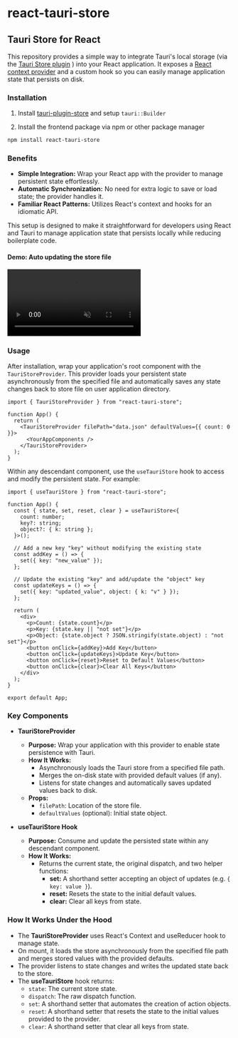 # react-tauri-store

## Tauri Store for React

This repository provides a simple way to integrate Tauri's local storage (via the [Tauri Store plugin](https://v2.tauri.app/plugin/store/) ) into your React application. It exposes a [React context provider](https://react.dev/reference/react/createContext#provider) and a custom hook so you can easily manage application state that persists on disk.

### Installation

1. Install [tauri-plugin-store](https://github.com/tauri-apps/tauri-plugin-store) and setup `tauri::Builder`

2. Install the frontend package via npm or other package manager

```bash
npm install react-tauri-store
```

### Benefits

- **Simple Integration:** Wrap your React app with the provider to manage persistent state effortlessly.
- **Automatic Synchronization:** No need for extra logic to save or load state; the provider handles it.
- **Familiar React Patterns:** Utilizes React's context and hooks for an idiomatic API.

This setup is designed to make it straightforward for developers using React and Tauri to manage application state that persists locally while reducing boilerplate code.

#### Demo: Auto updating the store file

<video src="./assets/demo.webm" autoplay loop muted style="max-width: 800px;"></video>

### Usage

After installation, wrap your application's root component with the `TauriStoreProvider`. This provider loads your persistent state asynchronously from the specified file and automatically saves any state changes back to store file on user application directory.

```tsx
import { TauriStoreProvider } from "react-tauri-store";

function App() {
  return (
    <TauriStoreProvider filePath="data.json" defaultValues={{ count: 0 }}>
      <YourAppComponents />
    </TauriStoreProvider>
  );
}
```

Within any descendant component, use the `useTauriStore` hook to access and modify the persistent state. For example:

```tsx
import { useTauriStore } from "react-tauri-store";

function App() {
  const { state, set, reset, clear } = useTauriStore<{
    count: number;
    key?: string;
    object?: { k: string };
  }>();

  // Add a new key "key" without modifying the existing state
  const addKey = () => {
    set({ key: "new_value" });
  };

  // Update the existing "key" and add/update the "object" key
  const updateKeys = () => {
    set({ key: "updated_value", object: { k: "v" } });
  };

  return (
    <div>
      <p>Count: {state.count}</p>
      <p>Key: {state.key || "not set"}</p>
      <p>Object: {state.object ? JSON.stringify(state.object) : "not set"}</p>
      <button onClick={addKey}>Add Key</button>
      <button onClick={updateKeys}>Update Key</button>
      <button onClick={reset}>Reset to Default Values</button>
      <button onClick={clear}>Clear All Keys</button>
    </div>
  );
}

export default App;
```

### Key Components

- **TauriStoreProvider**

  - **Purpose:** Wrap your application with this provider to enable state persistence with Tauri.
  - **How It Works:**
    - Asynchronously loads the Tauri store from a specified file path.
    - Merges the on-disk state with provided default values (if any).
    - Listens for state changes and automatically saves updated values back to disk.
  - **Props:**
    - `filePath`: Location of the store file.
    - `defaultValues` (optional): Initial state object.

- **useTauriStore Hook**

  - **Purpose:** Consume and update the persisted state within any descendant component.
  - **How It Works:**
    - Returns the current state, the original dispatch, and two helper functions:
      - **set:** A shorthand setter accepting an object of updates (e.g. `{ key: value }`).
      - **reset:** Resets the state to the initial default values.
      - **clear:** Clear all keys from state.

### How It Works Under the Hood

- The **TauriStoreProvider** uses React's Context and useReducer hook to manage state.
- On mount, it loads the store asynchronously from the specified file path and merges stored values with the provided defaults.
- The provider listens to state changes and writes the updated state back to the store.
- The **useTauriStore** hook returns:
  - `state`: The current store state.
  - `dispatch`: The raw dispatch function.
  - `set`: A shorthand setter that automates the creation of action objects.
  - `reset`: A shorthand setter that resets the state to the initial values provided to the provider.
  - `clear`: A shorthand setter that clear all keys from state.
